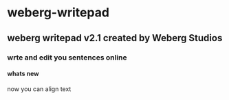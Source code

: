 # weberg-writepad
## weberg writepad v2.1 created by Weberg Studios
### wrte and edit you sentences online
#### whats new
now you can align text

